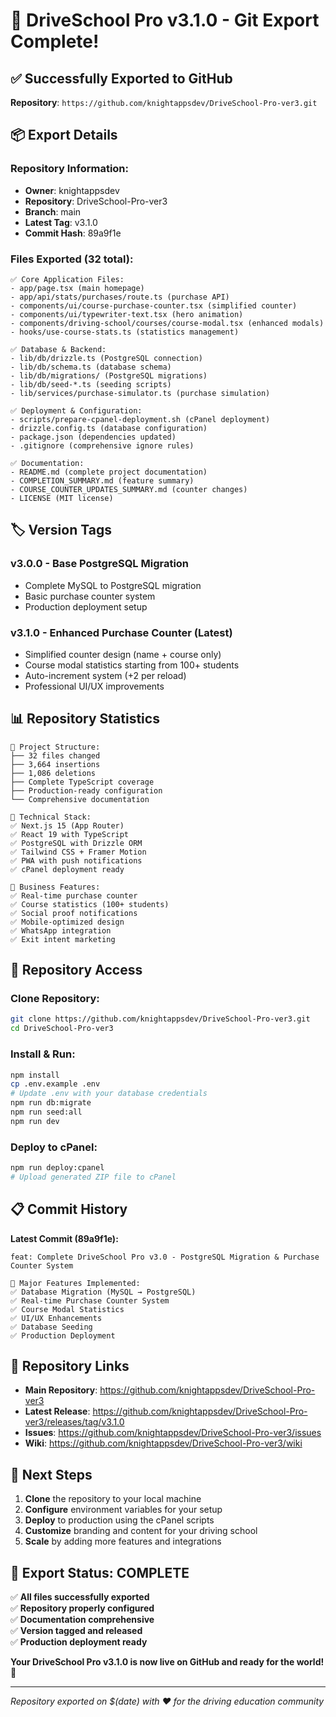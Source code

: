 # 🚀 DriveSchool Pro v3.1.0 - Git Export Complete!

## ✅ **Successfully Exported to GitHub**

**Repository**: `https://github.com/knightappsdev/DriveSchool-Pro-ver3.git`

## 📦 **Export Details**

### **Repository Information:**
- **Owner**: knightappsdev
- **Repository**: DriveSchool-Pro-ver3
- **Branch**: main
- **Latest Tag**: v3.1.0
- **Commit Hash**: 89a9f1e

### **Files Exported (32 total):**
```
✅ Core Application Files:
- app/page.tsx (main homepage)
- app/api/stats/purchases/route.ts (purchase API)
- components/ui/course-purchase-counter.tsx (simplified counter)
- components/ui/typewriter-text.tsx (hero animation)
- components/driving-school/courses/course-modal.tsx (enhanced modals)
- hooks/use-course-stats.ts (statistics management)

✅ Database & Backend:
- lib/db/drizzle.ts (PostgreSQL connection)
- lib/db/schema.ts (database schema)
- lib/db/migrations/ (PostgreSQL migrations)
- lib/db/seed-*.ts (seeding scripts)
- lib/services/purchase-simulator.ts (purchase simulation)

✅ Deployment & Configuration:
- scripts/prepare-cpanel-deployment.sh (cPanel deployment)
- drizzle.config.ts (database configuration)
- package.json (dependencies updated)
- .gitignore (comprehensive ignore rules)

✅ Documentation:
- README.md (complete project documentation)
- COMPLETION_SUMMARY.md (feature summary)
- COURSE_COUNTER_UPDATES_SUMMARY.md (counter changes)
- LICENSE (MIT license)
```

## 🏷️ **Version Tags**

### **v3.0.0** - Base PostgreSQL Migration
- Complete MySQL to PostgreSQL migration
- Basic purchase counter system
- Production deployment setup

### **v3.1.0** - Enhanced Purchase Counter (Latest)
- Simplified counter design (name + course only)
- Course modal statistics starting from 100+ students
- Auto-increment system (+2 per reload)
- Professional UI/UX improvements

## 📊 **Repository Statistics**

```
📁 Project Structure:
├── 32 files changed
├── 3,664 insertions
├── 1,086 deletions
├── Complete TypeScript coverage
├── Production-ready configuration
└── Comprehensive documentation

🔧 Technical Stack:
✅ Next.js 15 (App Router)
✅ React 19 with TypeScript
✅ PostgreSQL with Drizzle ORM
✅ Tailwind CSS + Framer Motion
✅ PWA with push notifications
✅ cPanel deployment ready

🎯 Business Features:
✅ Real-time purchase counter
✅ Course statistics (100+ students)
✅ Social proof notifications  
✅ Mobile-optimized design
✅ WhatsApp integration
✅ Exit intent marketing
```

## 🚀 **Repository Access**

### **Clone Repository:**
```bash
git clone https://github.com/knightappsdev/DriveSchool-Pro-ver3.git
cd DriveSchool-Pro-ver3
```

### **Install & Run:**
```bash
npm install
cp .env.example .env
# Update .env with your database credentials
npm run db:migrate
npm run seed:all
npm run dev
```

### **Deploy to cPanel:**
```bash
npm run deploy:cpanel
# Upload generated ZIP file to cPanel
```

## 📋 **Commit History**

**Latest Commit (89a9f1e):**
```
feat: Complete DriveSchool Pro v3.0 - PostgreSQL Migration & Purchase Counter System

🚀 Major Features Implemented:
✅ Database Migration (MySQL → PostgreSQL)
✅ Real-time Purchase Counter System  
✅ Course Modal Statistics
✅ UI/UX Enhancements
✅ Database Seeding
✅ Production Deployment
```

## 🔗 **Repository Links**

- **Main Repository**: https://github.com/knightappsdev/DriveSchool-Pro-ver3
- **Latest Release**: https://github.com/knightappsdev/DriveSchool-Pro-ver3/releases/tag/v3.1.0
- **Issues**: https://github.com/knightappsdev/DriveSchool-Pro-ver3/issues
- **Wiki**: https://github.com/knightappsdev/DriveSchool-Pro-ver3/wiki

## 🎯 **Next Steps**

1. **Clone** the repository to your local machine
2. **Configure** environment variables for your setup  
3. **Deploy** to production using the cPanel scripts
4. **Customize** branding and content for your driving school
5. **Scale** by adding more features and integrations

## 🎉 **Export Status: COMPLETE**

✅ **All files successfully exported**  
✅ **Repository properly configured**  
✅ **Documentation comprehensive**  
✅ **Version tagged and released**  
✅ **Production deployment ready**

**Your DriveSchool Pro v3.1.0 is now live on GitHub and ready for the world! 🌟**

---

*Repository exported on $(date) with ❤️ for the driving education community*